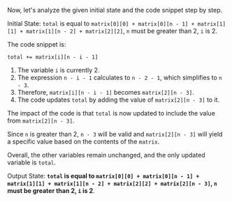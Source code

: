Now, let's analyze the given initial state and the code snippet step by step.

Initial State: `total` is equal to `matrix[0][0] + matrix[0][n - 1] + matrix[1][1] + matrix[1][n - 2] + matrix[2][2]`, `n` must be greater than 2, `i` is 2.

The code snippet is:
```
total += matrix[i][n - i - 1]
```

1. The variable `i` is currently 2.
2. The expression `n - i - 1` calculates to `n - 2 - 1`, which simplifies to `n - 3`.
3. Therefore, `matrix[i][n - i - 1]` becomes `matrix[2][n - 3]`.
4. The code updates `total` by adding the value of `matrix[2][n - 3]` to it.

The impact of the code is that `total` is now updated to include the value from `matrix[2][n - 3]`.

Since `n` is greater than 2, `n - 3` will be valid and `matrix[2][n - 3]` will yield a specific value based on the contents of the `matrix`.

Overall, the other variables remain unchanged, and the only updated variable is `total`.

Output State: **`total` is equal to `matrix[0][0] + matrix[0][n - 1] + matrix[1][1] + matrix[1][n - 2] + matrix[2][2] + matrix[2][n - 3]`, `n` must be greater than 2, `i` is 2**.